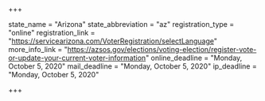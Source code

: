 +++

state_name = "Arizona"
state_abbreviation = "az"
registration_type = "online"
registration_link = "https://servicearizona.com/VoterRegistration/selectLanguage"
more_info_link = "https://azsos.gov/elections/voting-election/register-vote-or-update-your-current-voter-information"
online_deadline = "Monday, October 5, 2020"
mail_deadline = "Monday, October 5, 2020"
ip_deadline = "Monday, October 5, 2020"

+++